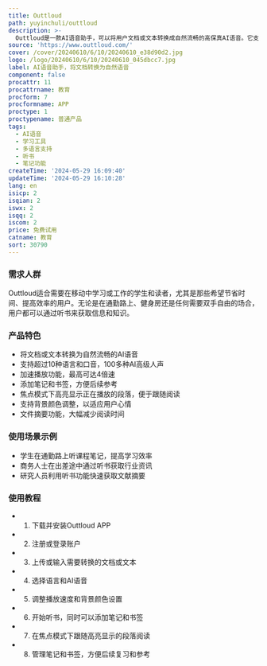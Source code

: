 ```yaml
---
title: Outtloud
path: yuyinchuli/outtloud
description: >-
  Outtloud是一款AI语音助手，可以将用户文档或文本转换成自然流畅的高保真AI语音。它支持超过10种语言和口音，提供100多种AI高级人声。用户可以以高达4倍的速度听书，节省阅读时间，同时在驾驶、通勤、锻炼等任何时间任何地点进行学习。它还具备添加笔记和书签的功能，支持在焦点模式下高亮显示正在播放的段落，以便用户跟随阅读。
source: 'https://www.outtloud.com/'
cover: /cover/20240610/6/10/20240610_e38d90d2.jpg
logo: /logo/20240610/6/10/20240610_045dbcc7.jpg
label: AI语音助手，将文档转换为自然语音
component: false
procattr: 11
procattrname: 教育
procform: 7
procformname: APP
proctype: 1
proctypename: 普通产品
tags:
  - AI语音
  - 学习工具
  - 多语言支持
  - 听书
  - 笔记功能
createTime: '2024-05-29 16:09:40'
updateTime: '2024-05-29 16:10:28'
lang: en
isicp: 2
isqian: 2
iswx: 2
isqq: 2
iscom: 2
price: 免费试用
catname: 教育
sort: 30790
---
```




### 需求人群
Outtloud适合需要在移动中学习或工作的学生和读者，尤其是那些希望节省时间、提高效率的用户。无论是在通勤路上、健身房还是任何需要双手自由的场合，用户都可以通过听书来获取信息和知识。

### 产品特色
* 将文档或文本转换为自然流畅的AI语音
* 支持超过10种语言和口音，100多种AI高级人声
* 加速播放功能，最高可达4倍速
* 添加笔记和书签，方便后续参考
* 焦点模式下高亮显示正在播放的段落，便于跟随阅读
* 支持背景颜色调整，以适应用户心情
* 文件摘要功能，大幅减少阅读时间

### 使用场景示例
* 学生在通勤路上听课程笔记，提高学习效率
* 商务人士在出差途中通过听书获取行业资讯
* 研究人员利用听书功能快速获取文献摘要

### 使用教程
* 1. 下载并安装Outtloud APP
* 2. 注册或登录账户
* 3. 上传或输入需要转换的文档或文本
* 4. 选择语言和AI语音
* 5. 调整播放速度和背景颜色设置
* 6. 开始听书，同时可以添加笔记和书签
* 7. 在焦点模式下跟随高亮显示的段落阅读
* 8. 管理笔记和书签，方便后续复习和参考

  
